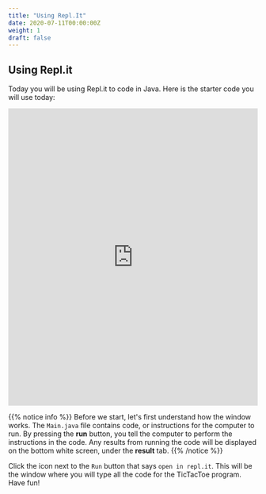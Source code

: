 ```yaml
---
title: "Using Repl.It"
date: 2020-07-11T00:00:00Z
weight: 1
draft: false
---
```


## Using Repl.it

Today you will be using Repl.it to code in Java. Here is the starter code you will use today:

<iframe height="600px" width="100%" src="https://repl.it/@nuevofoundation/JavaTicTacToeStarterCode?lite=true#Main.java" scrolling="no" frameborder="no" allowtransparency="true" allowfullscreen="true" sandbox="allow-forms allow-pointer-lock allow-popups allow-same-origin allow-scripts allow-modals"></iframe>

{{% notice info %}}
Before we start, let's first understand how the window works. The `Main.java` file contains code, or instructions for the computer to run. By pressing the <b>run</b> button, you tell the computer to perform the instructions in the code. Any results from running the code will be displayed on the bottom white screen, under the <b>result</b> tab. 
{{% /notice %}}

Click the icon next to the `Run` button that says `open in repl.it`. This will be the window where you will type all the code for the TicTacToe program. Have fun! 